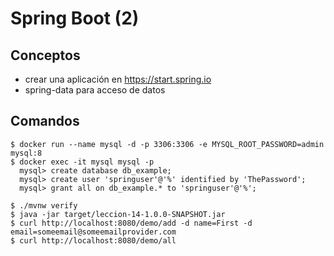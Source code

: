 # Spring Boot (2)

## Conceptos

 - crear una aplicación en https://start.spring.io
 - spring-data para acceso de datos

## Comandos

```
$ docker run --name mysql -d -p 3306:3306 -e MYSQL_ROOT_PASSWORD=admin mysql:8
$ docker exec -it mysql mysql -p
  mysql> create database db_example;
  mysql> create user 'springuser'@'%' identified by 'ThePassword';
  mysql> grant all on db_example.* to 'springuser'@'%';

$ ./mvnw verify
$ java -jar target/leccion-14-1.0.0-SNAPSHOT.jar
$ curl http://localhost:8080/demo/add -d name=First -d email=someemail@someemailprovider.com
$ curl http://localhost:8080/demo/all
```